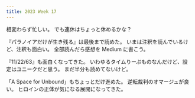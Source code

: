 ```yaml
---
title: 2023 Week 17
---
```


相変わらず忙しい。
でも連休はちょっと休めるかな？

『パラノイアだけが生き残る』は最後まで読めた。
いまは注釈を読んでいるけど、注釈も面白い。
全部読んだら感想を Medium に書こう。

『11/22/63』も面白くなってきた。
いわゆるタイムりーぷものなんだけど、設定はユニークだと思う。
まだ半分も読めてないけど。

「A Space for Unbound」もちょっとだけ進めた。
逆転裁判のオマージュが良い。
ヒロインの正体が気になる展開になってきた。
